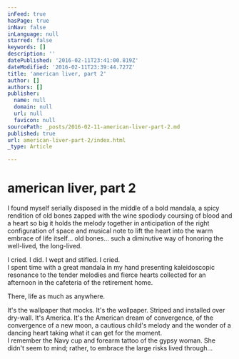 ```yaml
---
inFeed: true
hasPage: true
inNav: false
inLanguage: null
starred: false
keywords: []
description: ''
datePublished: '2016-02-11T23:41:00.819Z'
dateModified: '2016-02-11T23:39:44.727Z'
title: 'american liver, part 2'
author: []
authors: []
publisher:
  name: null
  domain: null
  url: null
  favicon: null
sourcePath: _posts/2016-02-11-american-liver-part-2.md
published: true
url: american-liver-part-2/index.html
_type: Article

---
```

# american liver, part 2

I found myself serially disposed in the middle of a bold mandala, a spicy rendition of old bones zapped with the wine spodiody coursing of blood and a heart so big it holds the melody together in anticipation of the right configuration of space and musical note to lift the heart into the warm embrace of life itself... old bones... such a diminutive way of honoring the well-lived, the long-lived.
  
I cried. I did. I wept and stifled. I cried.  
I spent time with a great mandala in my hand presenting kaleidoscopic resonance to the tender melodies and fierce hearts collected for an afternoon in the cafeteria of the retirement home.
  
There, life as much as anywhere.
  
It's the wallpaper that mocks. It's the wallpaper. Striped and installed over dry-wall. It's America. It's the American dream of convergence, of the convergence of a new moon, a cautious child's melody and the wonder of a dancing heart taking what it can get for the moment.  
I remember the Navy cup and forearm tattoo of the gypsy woman. She didn't seem to mind; rather, to embrace the large risks lived through...